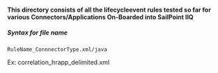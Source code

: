 #### This directory consists of all the lifecycleevent rules tested so far for various Connectors/Applications On-Boarded into SailPoint IIQ

##### Syntax for file name

`RuleName_ConnnectorType.xml/java`

Ex: correlation_hrapp_delimited.xml
